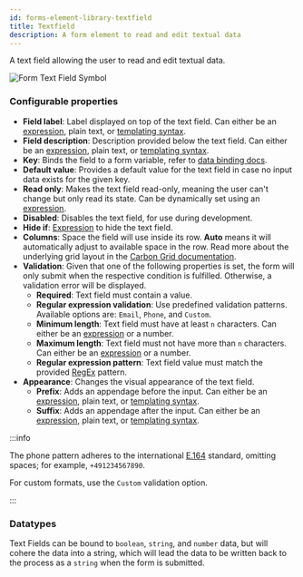```yaml
---
id: forms-element-library-textfield
title: Textfield
description: A form element to read and edit textual data
---
```


A text field allowing the user to read and edit textual data.

<img src="/img/form-icons/form-textField.svg" alt="Form Text Field Symbol" />

### Configurable properties

- **Field label**: Label displayed on top of the text field. Can either be an [expression](../../feel/language-guide/feel-expressions-introduction.md), plain text, or [templating syntax](../configuration/forms-config-templating-syntax.md).
- **Field description**: Description provided below the text field. Can either be an [expression](../../feel/language-guide/feel-expressions-introduction.md), plain text, or [templating syntax](../configuration/forms-config-templating-syntax.md).
- **Key**: Binds the field to a form variable, refer to [data binding docs](../configuration/forms-config-data-binding.md).
- **Default value**: Provides a default value for the text field in case no input data exists for the given key.
- **Read only**: Makes the text field read-only, meaning the user can't change but only read its state. Can be dynamically set using an [expression](../../feel/language-guide/feel-expressions-introduction.md).
- **Disabled**: Disables the text field, for use during development.
- **Hide if**: [Expression](../../feel/language-guide/feel-expressions-introduction.md) to hide the text field.
- **Columns**: Space the field will use inside its row. **Auto** means it will automatically adjust to available space in the row. Read more about the underlying grid layout in the [Carbon Grid documentation](https://carbondesignsystem.com/guidelines/2x-grid/overview).
- **Validation**: Given that one of the following properties is set, the form will only submit when the respective condition is fulfilled. Otherwise, a validation error will be displayed.
  - **Required**: Text field must contain a value.
  - **Regular expression validation**: Use predefined validation patterns. Available options are: `Email`, `Phone`, and `Custom`.
  - **Minimum length**: Text field must have at least `n` characters. Can either be an [expression](../../feel/language-guide/feel-expressions-introduction.md) or a number.
  - **Maximum length**: Text field must not have more than `n` characters. Can either be an [expression](../../feel/language-guide/feel-expressions-introduction.md) or a number.
  - **Regular expression pattern**: Text field value must match the provided [RegEx](https://developer.mozilla.org/en-US/docs/Web/JavaScript/Guide/Regular_Expressions/Cheatsheet) pattern.
- **Appearance**: Changes the visual appearance of the text field.
  - **Prefix**: Adds an appendage before the input. Can either be an [expression](../../feel/language-guide/feel-expressions-introduction.md), plain text, or [templating syntax](../configuration/forms-config-templating-syntax.md).
  - **Suffix**: Adds an appendage after the input. Can either be an [expression](../../feel/language-guide/feel-expressions-introduction.md), plain text, or [templating syntax](../configuration/forms-config-templating-syntax.md).

:::info

The phone pattern adheres to the international [E.164](https://www.twilio.com/docs/glossary/what-e164) standard, omitting spaces; for example, `+491234567890`.

For custom formats, use the `Custom` validation option.

:::

### Datatypes

Text Fields can be bound to `boolean`, `string`, and `number` data, but will cohere the data into a string, which will lead the data to be written back to the process as a `string` when the form is submitted.

